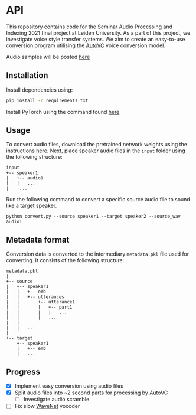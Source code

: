 # API
This repository contains code for the Seminar Audio Processing and Indexing 2021 final project at Leiden University. As a part of this project, we investigate voice style transfer systems. We aim to create an easy-to-use conversion program utilising the [AutoVC](https://github.com/auspicious3000/autovc) voice conversion model.

Audio samples will be posted [here](https://woutah.github.io/API/)

## Installation

Install dependencies using:

```bash
pip install -r requirements.txt
```

Install PyTorch using the command found [here](https://pytorch.org/get-started/locally/)

## Usage
To convert audio files, download the pretrained network weights using the instructions [here](networks/README.md). Next, place speaker audio files in the `input` folder using the following structure:

```
input
+-- speaker1
|   +-- audio1
|   |   ...
|    ...
```

Run the following command to convert a specific source audio file to sound like a target speaker.

```
python convert.py --source speaker1 --target speaker2 --source_wav audio1
```

## Metadata format
Conversion data is converted to the intermediary `metadata.pkl` file used for converting. It consists of the following structure:

```
metadata.pkl
|
+-- source
|   +-- speaker1
|   |   +-- emb
|   |   +-- utterances
|   |       +-- utterance1
|   |       |   +-- part1
|   |       |   |   ...    
|   |       |   ...
|   |       
|   |   ...
|   
+-- target
    +-- speaker1
    |   +-- emb
    |   ...
```

## Progress

- [x] Implement easy conversion using audio files
- [x] Split audio files into ~2 second parts for processing by AutoVC
    - [ ] Investigate audio scramble 
- [ ] Fix slow [WaveNet](https://github.com/r9y9/wavenet_vocoder) vocoder
